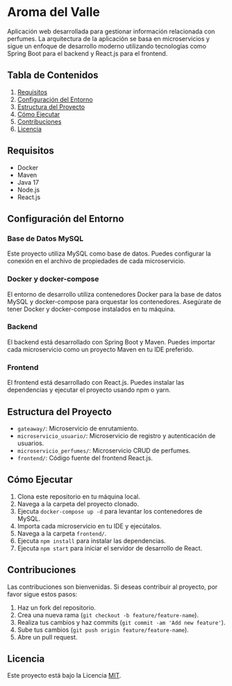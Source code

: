 # Aroma del Valle

Aplicación web desarrollada para gestionar información relacionada con perfumes. La arquitectura de la aplicación se basa en microservicios y sigue un enfoque de desarrollo moderno utilizando tecnologías como Spring Boot para el backend y React.js para el frontend.

## Tabla de Contenidos

1. [Requisitos](#requisitos)
2. [Configuración del Entorno](#configuración-del-entorno)
3. [Estructura del Proyecto](#estructura-del-proyecto)
4. [Cómo Ejecutar](#cómo-ejecutar)
5. [Contribuciones](#contribuciones)
6. [Licencia](#licencia)

## Requisitos

- Docker
- Maven
- Java 17
- Node.js
- React.js

## Configuración del Entorno

### Base de Datos MySQL

Este proyecto utiliza MySQL como base de datos. Puedes configurar la conexión en el archivo de propiedades de cada microservicio.

### Docker y docker-compose

El entorno de desarrollo utiliza contenedores Docker para la base de datos MySQL y docker-compose para orquestar los contenedores. Asegúrate de tener Docker y docker-compose instalados en tu máquina.

### Backend

El backend está desarrollado con Spring Boot y Maven. Puedes importar cada microservicio como un proyecto Maven en tu IDE preferido.

### Frontend

El frontend está desarrollado con React.js. Puedes instalar las dependencias y ejecutar el proyecto usando npm o yarn.

## Estructura del Proyecto

- `gateaway/`: Microservicio de enrutamiento.
- `microservicio_usuario/`: Microservicio de registro y autenticación de usuarios.
- `microservicio_perfumes/`: Microservicio CRUD de perfumes.
- `frontend/`: Código fuente del frontend React.js.

## Cómo Ejecutar

1. Clona este repositorio en tu máquina local.
2. Navega a la carpeta del proyecto clonado.
3. Ejecuta `docker-compose up -d` para levantar los contenedores de MySQL.
4. Importa cada microservicio en tu IDE y ejecútalos.
5. Navega a la carpeta `frontend/`.
6. Ejecuta `npm install` para instalar las dependencias.
7. Ejecuta `npm start` para iniciar el servidor de desarrollo de React.

## Contribuciones

Las contribuciones son bienvenidas. Si deseas contribuir al proyecto, por favor sigue estos pasos:

1. Haz un fork del repositorio.
2. Crea una nueva rama (`git checkout -b feature/feature-name`).
3. Realiza tus cambios y haz commits (`git commit -am 'Add new feature'`).
4. Sube tus cambios (`git push origin feature/feature-name`).
5. Abre un pull request.

## Licencia

Este proyecto está bajo la Licencia [MIT](LICENSE).
